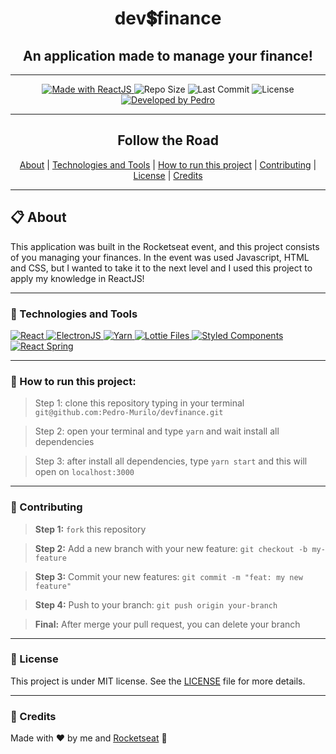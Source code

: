 <h1 align="center"><strong>dev💲finance</strong></h1> 
<h2 align="center"><strong>An application made to manage your finance!</strong></h2>


---
<p align="center">

<a href="https://reactjs.org/">
  <img alt="Made with ReactJS" src="https://img.shields.io/badge/Made_with-React.js-000?style=for-the-badge&logo=react" />
</a>

  <img alt="Repo Size" src="https://img.shields.io/github/repo-size/pedro-murilo/devfinance?color=000&style=for-the-badge">
  
  <img alt="Last Commit" src="https://img.shields.io/github/last-commit/pedro-murilo/devfinance?color=000&style=for-the-badge">
  
  <img alt="License" src="https://img.shields.io/github/license/pedro-murilo/devfinance?color=000&style=for-the-badge"/>
  
  <a href="https://github.com/Pedro-Murilo/">
    <img alt="Developed by Pedro" src="https://img.shields.io/badge/Dev-Pedro-%3498db?color=000&style=for-the-badge">
  </a>
</p>

---
<div align="center">
  <h2>Follow the Road</h2> 
  <a href="#-about">About</a> |
  <a href="#-technologies-and-tools">Technologies and Tools</a> |
  <a href="#-how-to-run-this-project">How to run this project</a> |
  <a href="#-contributing">Contributing</a> |
  <a href="#-license">License</a> |
  <a href="#-credits">Credits</a>
</div>


---
## 📋 About
This application was built in the Rocketseat event, and this project consists of you managing your finances. In the event was used Javascript, HTML and CSS, 
but I wanted to take it to the next level and I used this project to apply my knowledge in ReactJS!

---
### 🚀 Technologies and Tools
<a href="https://reactjs.org/">
  <img alt="React" src="https://img.shields.io/badge/react%20-%2320232a.svg?&style=for-the-badge&logo=react&logoColor=%2361DAFB"/>
</a>
<a href="https://www.electronjs.org/">
  <img alt="ElectronJS" src="https://img.shields.io/badge/electron.js-%2343853D.svg?&style=for-the-badge&logo=electron&logoColor=white&color=47848F" />
</a>
<a href="https://yarnpkg.com/">
  <img alt="Yarn" src="https://img.shields.io/badge/yarn-2C8EBB?style=for-the-badge&logo=yarn&logoColor=white" />
</a>
<a href="https://lottiefiles.com">
 <img alt="Lottie Files" src="https://img.shields.io/badge/React_Lottie%20-%23000000.svg?&style=for-the-badge&color=2cc9b2"/>
</a>
<a href="https://styled-components.com/">
   <img alt="Styled Components" src="https://img.shields.io/badge/-Styled_Components-db7092?style=for-the-badge&logo=styled-components&logoColor=000" />
</a>
<a href="https://www.react-spring.io/">
  <img alt="React Spring" src="https://img.shields.io/badge/React_Spring-%2343853D.svg?&style=for-the-badge&color=ee6262" />
</a>

---
### 📲 How to run this project:
> Step 1: clone this repository typing in your terminal ```git@github.com:Pedro-Murilo/devfinance.git```

> Step 2: open your terminal and type ```yarn``` and wait install all dependencies

> Step 3: after install all dependencies, type ```yarn start``` and this will open on ```localhost:3000```


---
### 🌱 Contributing
> <strong>Step 1:</strong> `fork` this repository

> <strong>Step 2:</strong> Add a new branch with your new feature: `git checkout -b my-feature`

> <strong>Step 3:</strong> Commit your new features: `git commit -m "feat: my new feature"`

> <strong>Step 4:</strong> Push to your branch: `git push origin your-branch`

> <strong>Final:</strong> After merge your pull request, you can delete your branch

---
### 📄 License
This project is under MIT license. See the [LICENSE](https://github.com/Pedro-Murilo/devfinance/blob/main/LICENSE) file for more details.

---
### 💜 Credits
Made with ❤️ by me and [Rocketseat](https://github.com/Rocketseat) 💜

